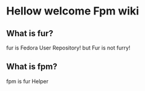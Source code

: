 # Hellow welcome Fpm wiki
## What is fur?
fur is Fedora User Repository! but Fur is not furry!

## What is fpm?
fpm is fur Helper
